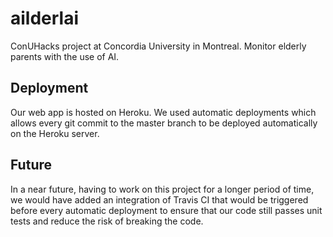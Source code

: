 # ailderlai
ConUHacks project at Concordia University in Montreal. Monitor elderly parents with the use of AI.


## Deployment

Our web app is hosted on Heroku. We used automatic deployments which allows every git commit to the master branch to be deployed automatically on the Heroku server.

## Future

In a near future, having to work on this project for a longer period of time, we would have added an integration of Travis CI that would be triggered before every automatic deployment to ensure that our code still passes unit tests and reduce the risk of breaking the code.